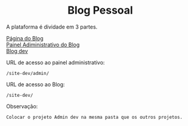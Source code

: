 <h1 style="text-align: center">Blog Pessoal</h1>
<p> A plataforma é dividade em 3 partes.</p>
<a href="https://github.com/AnderRobson/dev-blog">Página do Blog</a><br>
<a href="https://github.com/AnderRobson/dev-admin">Painel Adiministrativo do Blog</a><br>
<a href="https://github.com/AnderRobson/site-dev">Blog dev</a>

<p>
    URL de acesso ao painel administrativo:
    
    /site-dev/admin/
</p>
<p>
    URL de acesso ao Blog:

    /site-dev/
</p>
<p>
    Observação:
    
    Colocar o projeto Admin dev na mesma pasta que os outros projetos. 
</p>
